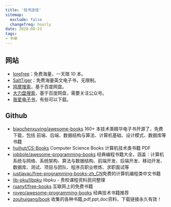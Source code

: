 ```yaml
---
title: '找书途径'
sitemap:
  exclude: false
  changefreq: hourly
date: 2020-08-21
tags:
- 书单
---
```


## 网站

* [lorefree](https://ebook2.lorefree.com/)：免费海量，一天限 10 本。
* [SaltTiger](https://salttiger.com/)：免费海量英文电子书，无限制。
* [鸠摩搜索](https://www.jiumodiary.com/)，基于百度网盘。
* [大力盘搜索](https://dalipan.com/)，基于百度网盘，需要关注公众号。
* [我爱电子书](https://www.52doc.com/)，有些可以下载。

## Github

* [biaochenxuying/awesome-books](https://github.com/biaochenxuying/awesome-books) 160+ 本技术类精华电子书开源了，免费下载，包括 前端、后端、数据结构与算法、计算机基础、设计模式、数据库等书籍
* [huihut/CS-Books](https://github.com/huihut/CS-Books) Computer Science Books 计算机技术类书籍 PDF
* [jobbole/awesome-programming-books](https://github.com/jobbole/awesome-programming-books) 经典编程书籍大全，涵盖：计算机系统与网络、系统架构、算法与数据结构、前端开发、后端开发、移动开发、数据库、测试、项目与团队、程序员职业修炼、求职面试等
* [justjavac/free-programming-books-zh_CN](https://github.com/justjavac/free-programming-books-zh_CN)免费的计算机编程类中文书籍
* [lib-pku/libpku](https://github.com/lib-pku/libpku) libpku - 贵校课程资料民间整理
* [ruanyf/free-books](https://github.com/ruanyf/free-books) 互联网上的免费书籍
* [royeo/awesome-programming-books](https://github.com/royeo/awesome-programming-books) 经典技术书籍推荐
* [zouhuigang/book](https://github.com/zouhuigang/book) 收集的各种书籍,pdf,ppt,doc资料，下载链接永久有效！

